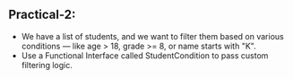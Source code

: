 ## **Practical-2:**

- We have a list of students, and we want to filter them based on various conditions — like age > 18, grade >= 8, or name starts with "K".
- Use a Functional Interface called StudentCondition to pass custom filtering logic.